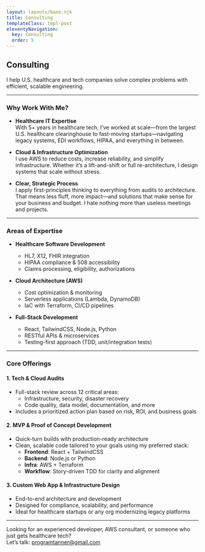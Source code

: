 ```yaml
---
layout: layouts/base.njk
title: Consulting
templateClass: tmpl-post
eleventyNavigation:
  key: Consulting
  order: 5
---
```

## Consulting

I help U.S. healthcare and tech companies solve complex problems with efficient, scalable engineering.

---

### Why Work With Me?

- **Healthcare IT Expertise**  
  With 5+ years in healthcare tech, I’ve worked at scale—from the largest U.S. healthcare clearinghouse to fast-moving startups—navigating legacy systems, EDI workflows, HIPAA, and everything in between.

- **Cloud & Infrastructure Optimization**  
  I use AWS to reduce costs, increase reliability, and simplify infrastructure. Whether it’s a lift-and-shift or full re-architecture, I design systems that scale without stress.

- **Clear, Strategic Process**  
  I apply first-principles thinking to everything from audits to architecture. That means less fluff, more impact—and solutions that make sense for your business and budget. I hate nothing more than useless meetings and projects.

---

### Areas of Expertise

- **Healthcare Software Development**  
  - HL7, X12, FHIR integration  
  - HIPAA compliance & 508 accessibility  
  - Claims processing, eligibility, authorizations  

- **Cloud Architecture (AWS)**  
  - Cost optimization & monitoring  
  - Serverless applications (Lambda, DynamoDB)  
  - IaC with Terraform, CI/CD pipelines  

- **Full-Stack Development**  
  - React, TailwindCSS, Node.js, Python  
  - RESTful APIs & microservices  
  - Testing-first approach (TDD, unit/integration tests)  

---

### Core Offerings

#### 1. **Tech & Cloud Audits**
- Full-stack review across 12 critical areas:  
  - Infrastructure, security, disaster recovery  
  - Code quality, data model, documentation, and more  
- Includes a prioritized action plan based on risk, ROI, and business goals

#### 2. **MVP & Proof of Concept Development**
- Quick-turn builds with production-ready architecture  
- Clean, scalable code tailored to your goals using my preferred stack:  
  - **Frontend**: React + TailwindCSS  
  - **Backend**: Node.js or Python  
  - **Infra**: AWS + Terraform  
  - **Workflow**: Story-driven TDD for clarity and alignment

#### 3. **Custom Web App & Infrastructure Design**
- End-to-end architecture and development  
- Designed for compliance, scalability, and performance  
- Ideal for healthcare startups or any org modernizing legacy platforms

---

Looking for an experienced developer, AWS consultant, or someone who just gets healthcare tech?  
Let’s talk: [programtanner@gmail.com](mailto:programtanner@gmail.com)
